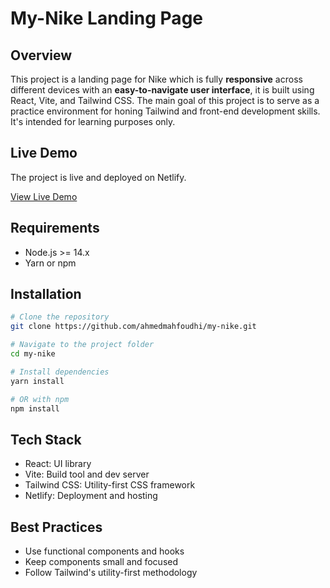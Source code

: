 # My-Nike Landing Page

## Overview

This project is a landing page for Nike which is fully **responsive** across different devices with an **easy-to-navigate user interface**, it is built using React, Vite, and Tailwind CSS. The main goal of this project is to serve as a practice environment for honing Tailwind and front-end development skills. It's intended for learning purposes only.

## Live Demo

The project is live and deployed on Netlify.

[View Live Demo](https://clever-hotteok-62825f.netlify.app/)

## Requirements

- Node.js >= 14.x
- Yarn or npm

## Installation

```bash
# Clone the repository
git clone https://github.com/ahmedmahfoudhi/my-nike.git

# Navigate to the project folder
cd my-nike

# Install dependencies
yarn install

# OR with npm
npm install
```

## Tech Stack
- React: UI library
- Vite: Build tool and dev server
- Tailwind CSS: Utility-first CSS framework
- Netlify: Deployment and hosting

## Best Practices
- Use functional components and hooks
- Keep components small and focused
- Follow Tailwind's utility-first methodology
